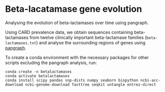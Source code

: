 # Beta-lacatamase gene evolution

Analysing the evolution of beta-lactamases over time using pangraph.

Using CARD prevalence data, we obtain sequences containing beta-lactamases from twelve clinically important beta-lactamase families (`beta-lactamases.txt`) and analyse the surrounding regions of genes using [pangraph](https://github.com/neherlab/pangraph/). 

To create a conda environment with the necessary packages for other scripts excluding the pangraph analysis, run:

```
conda create -n betalactamases
conda activate betalactamases 
conda install scipy pandas snp-dists numpy seaborn biopython ncbi-acc-download ncbi-genome-download fasttree seqkit untangle entrez-direct
```
